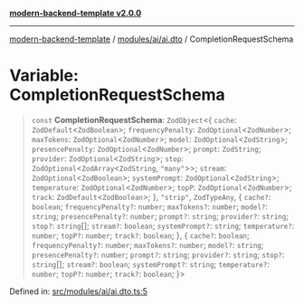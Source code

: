 [**modern-backend-template v2.0.0**](../../../../README.md)

***

[modern-backend-template](../../../../modules.md) / [modules/ai/ai.dto](../README.md) / CompletionRequestSchema

# Variable: CompletionRequestSchema

> `const` **CompletionRequestSchema**: `ZodObject`\<\{ `cache`: `ZodDefault`\<`ZodBoolean`\>; `frequencyPenalty`: `ZodOptional`\<`ZodNumber`\>; `maxTokens`: `ZodOptional`\<`ZodNumber`\>; `model`: `ZodOptional`\<`ZodString`\>; `presencePenalty`: `ZodOptional`\<`ZodNumber`\>; `prompt`: `ZodString`; `provider`: `ZodOptional`\<`ZodString`\>; `stop`: `ZodOptional`\<`ZodArray`\<`ZodString`, `"many"`\>\>; `stream`: `ZodOptional`\<`ZodBoolean`\>; `systemPrompt`: `ZodOptional`\<`ZodString`\>; `temperature`: `ZodOptional`\<`ZodNumber`\>; `topP`: `ZodOptional`\<`ZodNumber`\>; `track`: `ZodDefault`\<`ZodBoolean`\>; \}, `"strip"`, `ZodTypeAny`, \{ `cache?`: `boolean`; `frequencyPenalty?`: `number`; `maxTokens?`: `number`; `model?`: `string`; `presencePenalty?`: `number`; `prompt?`: `string`; `provider?`: `string`; `stop?`: `string`[]; `stream?`: `boolean`; `systemPrompt?`: `string`; `temperature?`: `number`; `topP?`: `number`; `track?`: `boolean`; \}, \{ `cache?`: `boolean`; `frequencyPenalty?`: `number`; `maxTokens?`: `number`; `model?`: `string`; `presencePenalty?`: `number`; `prompt?`: `string`; `provider?`: `string`; `stop?`: `string`[]; `stream?`: `boolean`; `systemPrompt?`: `string`; `temperature?`: `number`; `topP?`: `number`; `track?`: `boolean`; \}\>

Defined in: [src/modules/ai/ai.dto.ts:5](https://github.com/maemreyo/saas-4cus-nodejs/blob/2a5b3f3aa11335dfa561e80e1feabb8e6084261e/src/modules/ai/ai.dto.ts#L5)
